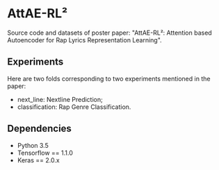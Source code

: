# AttAE-RL²

Source code and datasets of poster paper: "AttAE-RL²: Attention based Autoencoder for Rap Lyrics Representation Learning".

## Experiments

Here are two folds corresponding to two experiments mentioned in the paper:
- next_line: Nextline Prediction;
- classification: Rap Genre Classification.

## Dependencies

- Python 3.5
- Tensorflow == 1.1.0
- Keras == 2.0.x